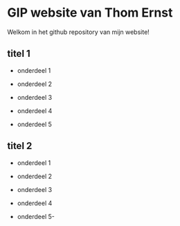 # GIP website van Thom Ernst

Welkom in het github repository van mijn website!

## titel 1

* onderdeel 1

* onderdeel 2

* onderdeel 3

* onderdeel 4

* onderdeel 5

## titel 2

* onderdeel 1

* onderdeel 2

* onderdeel 3

* onderdeel 4

* onderdeel 5-
